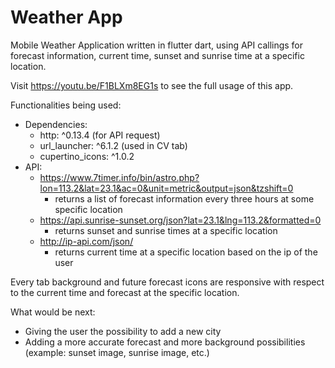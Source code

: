 # Weather App
Mobile Weather Application written in flutter dart, using API callings for forecast information, current time, sunset and sunrise time at a specific location.

Visit https://youtu.be/F1BLXm8EG1s to see the full usage of this app.

Functionalities being used:

- Dependencies:
  - http: ^0.13.4 (for API request)
  - url_launcher: ^6.1.2 (used in CV tab)
  - cupertino_icons: ^1.0.2 
- API:
  -  https://www.7timer.info/bin/astro.php?lon=113.2&lat=23.1&ac=0&unit=metric&output=json&tzshift=0
      - returns a list of forecast information every three hours at some specific location
  -  https://api.sunrise-sunset.org/json?lat=23.1&lng=113.2&formatted=0 
      - returns sunset and sunrise times at a specific location
  -  http://ip-api.com/json/
      - returns current time at a specific location based on the ip of the user

Every tab background and future forecast icons are responsive with respect to the current time and forecast at the specific location. 

What would be next:
- Giving the user the possibility to add a new city
- Adding a more accurate forecast and more background possibilities (example: sunset image, sunrise image, etc.)
